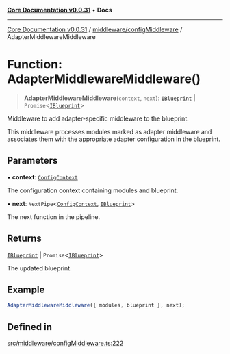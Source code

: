 [**Core Documentation v0.0.31**](../../../README.md) • **Docs**

***

[Core Documentation v0.0.31](../../../modules.md) / [middleware/configMiddleware](../README.md) / AdapterMiddlewareMiddleware

# Function: AdapterMiddlewareMiddleware()

> **AdapterMiddlewareMiddleware**(`context`, `next`): [`IBlueprint`](../../../definitions/type-aliases/IBlueprint.md) \| `Promise`\<[`IBlueprint`](../../../definitions/type-aliases/IBlueprint.md)\>

Middleware to add adapter-specific middleware to the blueprint.

This middleware processes modules marked as adapter middleware and associates them with the
appropriate adapter configuration in the blueprint.

## Parameters

• **context**: [`ConfigContext`](../../../definitions/interfaces/ConfigContext.md)

The configuration context containing modules and blueprint.

• **next**: `NextPipe`\<[`ConfigContext`](../../../definitions/interfaces/ConfigContext.md), [`IBlueprint`](../../../definitions/type-aliases/IBlueprint.md)\>

The next function in the pipeline.

## Returns

[`IBlueprint`](../../../definitions/type-aliases/IBlueprint.md) \| `Promise`\<[`IBlueprint`](../../../definitions/type-aliases/IBlueprint.md)\>

The updated blueprint.

## Example

```typescript
AdapterMiddlewareMiddleware({ modules, blueprint }, next);
```

## Defined in

[src/middleware/configMiddleware.ts:222](https://github.com/stonemjs/core/blob/063868c8035bce8a9a9b73263c757aec9b0c12c8/src/middleware/configMiddleware.ts#L222)
